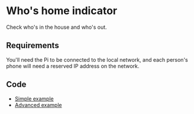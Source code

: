 # Who's home indicator

Check who's in the house and who's out.

## Requirements

You'll need the Pi to be connected to the local network, and each person's
phone will need a reserved IP address on the network.

## Code

- [Simple example](whos_home_simple.py)
- [Advanced example](whos_home_advanced.py)

